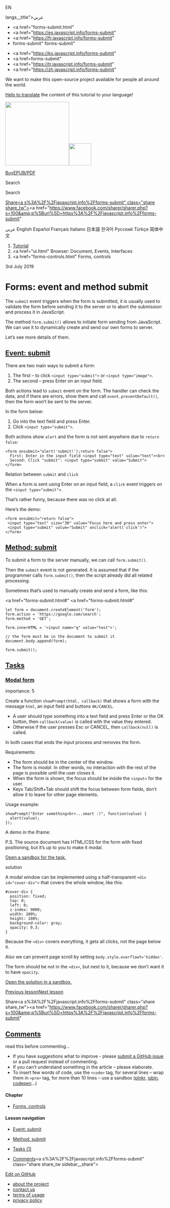 EN

langs\_\_title">عربي</span></a>

- <a href="forms-submit.html"
- <a href="https://es.javascript.info/forms-submit"
- <a href="https://fr.javascript.info/forms-submit"
- forms-submit"
  forms-submit"

<!-- -->

- <a href="https://ko.javascript.info/forms-submit"
- <a href=forms-submit"
- <a href="https://tr.javascript.info/forms-submit"
- <a href="https://zh.javascript.info/forms-submit"

We want to make this open-source project available for people all around the world.

[Help to translate](translate.html) the content of this tutorial to your language!

<a href="index.html" class="sitetoolbar__link sitetoolbar__link_logo"><img src="img/sitetoolbar__logo_en.svg" class="sitetoolbar__logo sitetoolbar__logo_normal" width="200" /><img src="img/sitetoolbar__logo_small_en.svg" class="sitetoolbar__logo sitetoolbar__logo_small" width="70" /></a>

<a href="ebook.html" class="buy-book-button"><span class="buy-book-button__extra-text">Buy</span>EPUB/PDF</a>

Search

Search

<a href="tutorial/map.html" class="map">

<span class="share-icons__title">Share</span><a s%3A%2F%2Fjavascript.info%2Fforms-submit" class="share share_tw"></a><a href="https://www.facebook.com/sharer/sharer.php?s=100&amp;p%5Burl%5D=https%3A%2F%2Fjavascript.info%2Fforms-submit" </a>

عربي English Español Français Italiano 日本語 한국어 Русский Türkçe 简体中文

1.  <a href="index.html" class="breadcrumbs__link"><span class="breadcrumbs__hidden-text">Tutorial</span></a>
2.  <span id="breadcrumb-1"><a href="ui.html" Browser: Document, Events, Interfaces</span></a></span>
3.  <span id="breadcrumb-2"><a href="forms-controls.html" Forms, controls</span></a></span>

3rd July 2019

# Forms: event and method submit

The `submit` event triggers when the form is submitted, it is usually used to validate the form before sending it to the server or to abort the submission and process it in JavaScript.

The method `form.submit()` allows to initiate form sending from JavaScript. We can use it to dynamically create and send our own forms to server.

Let’s see more details of them.

## <a href="forms-submit.html#event-submit" id="event-submit" class="main__anchor">Event: submit</a>

There are two main ways to submit a form:

1.  The first – to click `<input type="submit">` or `<input type="image">`.
2.  The second – press Enter on an input field.

Both actions lead to `submit` event on the form. The handler can check the data, and if there are errors, show them and call `event.preventDefault()`, then the form won’t be sent to the server.

In the form below:

1.  Go into the text field and press Enter.
2.  Click `<input type="submit">`.

Both actions show `alert` and the form is not sent anywhere due to `return false`:

    <form onsubmit="alert('submit!');return false">
      First: Enter in the input field <input type="text" value="text"><br>
      Second: Click "submit": <input type="submit" value="Submit">
    </form>

<span class="important__type">Relation between `submit` and `click`</span>

When a form is sent using Enter on an input field, a `click` event triggers on the `<input type="submit">`.

That’s rather funny, because there was no click at all.

Here’s the demo:

    <form onsubmit="return false">
     <input type="text" size="30" value="Focus here and press enter">
     <input type="submit" value="Submit" onclick="alert('click')">
    </form>

## <a href="forms-submit.html#method-submit" id="method-submit" class="main__anchor">Method: submit</a>

To submit a form to the server manually, we can call `form.submit()`.

Then the `submit` event is not generated. It is assumed that if the programmer calls `form.submit()`, then the script already did all related processing.

Sometimes that’s used to manually create and send a form, like this:

<a href="forms-submit.html#"
<a href="forms-submit.html#"

    let form = document.createElement('form');
    form.action = 'https://google.com/search';
    form.method = 'GET';

    form.innerHTML = '<input name="q" value="test">';

    // the form must be in the document to submit it
    document.body.append(form);

    form.submit();

## <a href="forms-submit.html#tasks" class="tasks__title-anchor main__anchor main__anchor main__anchor_noicon">Tasks</a>

### <a href="forms-submit.html#modal-form" id="modal-form" class="main__anchor">Modal form</a>

<a href="task/modal-dialog.html" class="task__open-link"></a>

<span class="task__importance" title="How important is the task, from 1 to 5">importance: 5</span>

Create a function `showPrompt(html, callback)` that shows a form with the message `html`, an input field and buttons `OK/CANCEL`.

- A user should type something into a text field and press Enter or the OK button, then `callback(value)` is called with the value they entered.
- Otherwise if the user presses Esc or CANCEL, then `callback(null)` is called.

In both cases that ends the input process and removes the form.

Requirements:

- The form should be in the center of the window.
- The form is _modal_. In other words, no interaction with the rest of the page is possible until the user closes it.
- When the form is shown, the focus should be inside the `<input>` for the user.
- Keys Tab/Shift<span class="shortcut__plus">+</span>Tab should shift the focus between form fields, don’t allow it to leave for other page elements.

Usage example:

    showPrompt("Enter something<br>...smart :)", function(value) {
      alert(value);
    });

A demo in the iframe:

P.S. The source document has HTML/CSS for the form with fixed positioning, but it’s up to you to make it modal.

[Open a sandbox for the task.](https://plnkr.co/edit/uZtz29nBZSMuAixB?p=preview)

solution

A modal window can be implemented using a half-transparent `<div id="cover-div">` that covers the whole window, like this:

    #cover-div {
      position: fixed;
      top: 0;
      left: 0;
      z-index: 9000;
      width: 100%;
      height: 100%;
      background-color: gray;
      opacity: 0.3;
    }

Because the `<div>` covers everything, it gets all clicks, not the page below it.

Also we can prevent page scroll by setting `body.style.overflowY='hidden'`.

The form should be not in the `<div>`, but next to it, because we don’t want it to have `opacity`.

[Open the solution in a sandbox.](https://plnkr.co/edit/RYj0BZzi9FSEyTy0?p=preview)

<a href="events-change-input.html" class="page__nav page__nav_prev"><span class="page__nav-text"><span class="page__nav-text-shortcut"></span></span><span class="page__nav-text-alternate">Previous lesson</span></a><a href="loading.html" class="page__nav page__nav_next"><span class="page__nav-text"><span class="page__nav-text-shortcut"></span></span><span class="page__nav-text-alternate">Next lesson</span></a>

<span class="share-icons__title">Share</span><a s%3A%2F%2Fjavascript.info%2Fforms-submit" class="share share_tw"></a><a href="https://www.facebook.com/sharer/sharer.php?s=100&amp;p%5Burl%5D=https%3A%2F%2Fjavascript.info%2Fforms-submit" </a>

<a href="tutorial/map.html" class="map">

## <a href="forms-submit.html#comments" id="comments">Comments</a>

<span class="comments__read-before-link">read this before commenting…</span>

- If you have suggestions what to improve - please [submit a GitHub issue](https://github.com/javascript-tutorial/en.javascript.info/issues/new) or a pull request instead of commenting.
- If you can't understand something in the article – please elaborate.
- To insert few words of code, use the `<code>` tag, for several lines – wrap them in `<pre>` tag, for more than 10 lines – use a sandbox ([plnkr](https://plnkr.co/edit/?p=preview), [jsbin](https://jsbin.com), [codepen](http://codepen.io)…)

<a href="tutorial/map.html" class="map"></a>

#### Chapter

- <a href="forms-controls.html" class="sidebar__link">Forms, controls</a>

#### Lesson navigation

- <a href="forms-submit.html#event-submit" class="sidebar__link">Event: submit</a>
- <a href="forms-submit.html#method-submit" class="sidebar__link">Method: submit</a>

- <a href="forms-submit.html#tasks" class="sidebar__link">Tasks (1)</a>
- <a href="forms-submit.html#comments" class="sidebar__link">Comments</a><a s%3A%2F%2Fjavascript.info%2Fforms-submit" class="share share_tw sidebar__share"></a><a href="https://www.facebook.com/sharer/sharer.php?s=100&amp;p%5Burl%5D=https%3A%2F%2Fjavascript.info%2Fforms-submit" class="share share_fb sidebar__share"></a>

<a href="https://github.com/javascript-tutorial/en.javascript.info/blob/master/2-ui/4-forms-controls/4-forms-submit" class="sidebar__link">Edit on GitHub</a>

- <a href="about.html" class="page-footer__link">about the project</a>
- <a href="about.html#contact-us" class="page-footer__link">contact us</a>
- <a href="terms.html" class="page-footer__link">terms of usage</a>
- <a href="privacy.html" class="page-footer__link">privacy policy</a>

